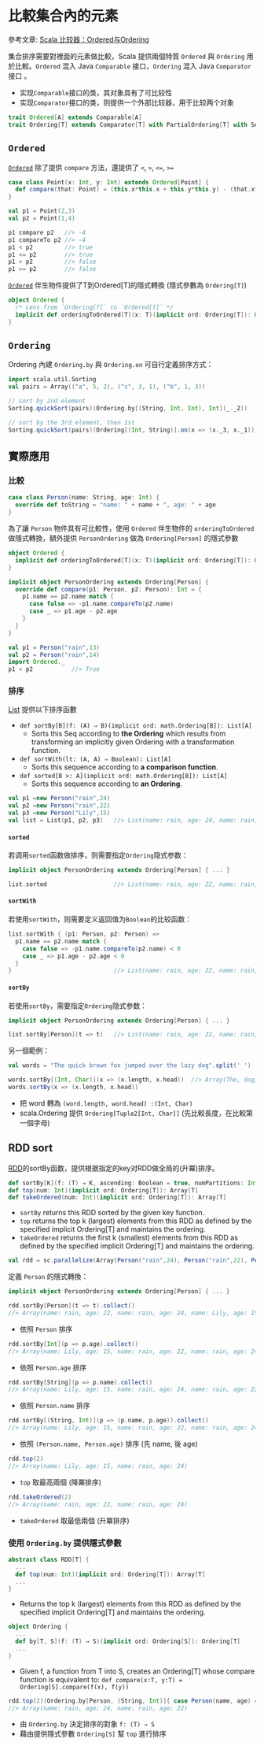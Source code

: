 # 比較集合內的元素

參考文章: [Scala 比较器：Ordered与Ordering](http://www.doc00.com/doc/10010048t)

集合排序需要對裡面的元素做比較，Scala 提供兩個特質 `Ordered` 與 `Ordering` 用於比較。`Ordered` 混入 Java `Comparable` 接口，`Ordering` 混入 Java `Comparator` 接口
。
- 实现`Comparable`接口的类，其对象具有了可比较性
- 实现`Comparator`接口的类，则提供一个外部比较器，用于比较两个对象

```scala
trait Ordered[A] extends Comparable[A]
trait Ordering[T] extends Comparator[T] with PartialOrdering[T] with Serializable
```

## `Ordered`
[`Ordered`](http://www.scala-lang.org/api/current/index.html#scala.math.Ordered) 除了提供 `compare` 方法，還提供了 `<`, `>`, `<=`, `>=`

```scala
case class Point(x: Int, y: Int) extends Ordered[Point] {
  def compare(that: Point) = (this.x*this.x + this.y*this.y) - (that.x*that.x + that.y*that.y)
}

val p1 = Point(2,3)
val p2 = Point(1,4)

p1 compare p2   //> -4
p1 compareTo p2 //> -4
p1 < p2         //> true
p1 <= p2        //> true
p1 > p2         //> false
p1 >= p2        //> false
```

[`Ordered`](http://www.scala-lang.org/api/current/index.html#scala.math.Ordered$) 伴生物件提供了T到Ordered[T]的隱式轉換 (隱式參數為 `Ordering[T]`)
```scala
object Ordered {
  /* Lens from `Ordering[T]` to `Ordered[T]` */
  implicit def orderingToOrdered[T](x: T)(implicit ord: Ordering[T]): Ordered[T] = new Ordered[T] { defcompare(that: T): Int = ord.compare(x, that) }
}
```

## `Ordering`
Ordering 內建 `Ordering.by` 與 `Ordering.on` 可自行定義排序方式：

```scala
import scala.util.Sorting
val pairs = Array(("a", 5, 2), ("c", 3, 1), ("b", 1, 3))

// sort by 2nd element
Sorting.quickSort(pairs)(Ordering.by[(String, Int, Int), Int](_._2))

// sort by the 3rd element, then 1st
Sorting.quickSort(pairs)(Ordering[(Int, String)].on(x => (x._3, x._1)))
```

## 實際應用

### 比較
```scala
case class Person(name: String, age: Int) {
  override def toString = "name: " + name + ", age: " + age
}
```

為了讓 `Person` 物件具有可比較性，使用 `Ordered` 伴生物件的 `orderingToOrdered` 做隱式轉換，額外提供 `PersonOrdering` 做為 `Ordering[Person]` 的隱式參數

```scala
object Ordered {
  implicit def orderingToOrdered[T](x: T)(implicit ord: Ordering[T]): Ordered[T]
}
```

```scala
implicit object PersonOrdering extends Ordering[Person] {
  override def compare(p1: Person, p2: Person): Int = {
    p1.name == p2.name match {
      case false => -p1.name.compareTo(p2.name)
      case _ => p1.age - p2.age
    }
  }
}
```

```scala
val p1 = Person("rain",13)
val p2 = Person("rain",14)
import Ordered._
p1 < p2           //> True
```

### 排序
[List](http://www.scala-lang.org/api/current/index.html#scala.collection.immutable.List) 提供以下排序函數

- `def sortBy[B](f: (A) ⇒ B)(implicit ord: math.Ordering[B]): List[A]`
  - Sorts this Seq according to **the Ordering** which results from transforming an implicitly given Ordering with a transformation function.
- `def sortWith(lt: (A, A) ⇒ Boolean): List[A]`
  - Sorts this sequence according to **a comparison function**.
- `def sorted[B >: A](implicit ord: math.Ordering[B]): List[A]`
  - Sorts this sequence according to **an Ordering**.

```scala
val p1 =new Person("rain",24)
val p2 =new Person("rain",22)
val p3 =new Person("Lily",15)
val list = List(p1, p2, p3)   //> List(name: rain, age: 24, name: rain, age: 22, name: Lily, age: 15)
```

#### `sorted`
若调用`sorted`函数做排序，则需要指定`Ordering`隐式参数：

```scala
implicit object PersonOrdering extends Ordering[Person] { ... }
```
```scala
list.sorted                   //> List(name: rain, age: 22, name: rain, age: 24, name: Lily, age: 15)
```

#### `sortWith`
若使用`sortWith`，则需要定义返回值为`Boolean`的比较函数：

```scala
list.sortWith { (p1: Person, p2: Person) =>
  p1.name == p2.name match {
    case false => -p1.name.compareTo(p2.name) < 0
    case _ => p1.age - p2.age < 0
  }
}                             //> List(name: rain, age: 22, name: rain, age: 24, name: Lily, age: 15)
```

#### `sortBy`
若使用`sortBy`，需要指定`Ordering`隐式参数：
```scala
implicit object PersonOrdering extends Ordering[Person] { ... }
```
```scala
list.sortBy[Person](t => t)   //> List(name: rain, age: 22, name: rain, age: 24, name: Lily, age: 15)
```

另一個範例：
```scala
val words = "The quick brown fox jumped over the lazy dog".split(' ')

words.sortBy[(Int, Char)](x => (x.length, x.head))  //> Array(The, dog, fox, the, lazy, over, brown, quick, jumped)
words.sortBy(x => (x.length, x.head))
```

- 把 word 轉為 `(word.length, word.head) :(Int, Char)`
- scala.Ordering 提供 `Ordering[Tuple2[Int, Char]]` (先比較長度，在比較第一個字母)

## RDD sort
[RDD](http://spark.apache.org/docs/latest/api/scala/index.html#org.apache.spark.rdd.RDD)的sortBy函数，提供根据指定的key对RDD做全局的(升冪)排序。

```scala
def sortBy[K](f: (T) ⇒ K, ascending: Boolean = true, numPartitions: Int = this.partitions.length)(implicit ord: Ordering[K], ctag: ClassTag[K]): RDD[T]
def top(num: Int)(implicit ord: Ordering[T]): Array[T]
def takeOrdered(num: Int)(implicit ord: Ordering[T]): Array[T]
```
- `sortBy` returns this RDD sorted by the given key function.
- `top` returns the top k (largest) elements from this RDD as defined by the specified implicit Ordering[T] and maintains the ordering.
- `takeOrdered` returns the first k (smallest) elements from this RDD as defined by the specified implicit Ordering[T] and maintains the ordering.

```scala
val rdd = sc.parallelize(Array(Person("rain",24), Person("rain",22), Person("Lily",15)))
```

定義 `Person` 的隱式轉換：
```scala
implicit object PersonOrdering extends Ordering[Person] { ... }
```

```scala
rdd.sortBy[Person](t => t).collect()
//> Array(name: rain, age: 22, name: rain, age: 24, name: Lily, age: 15)
```
- 依照 `Person` 排序

```scala
rdd.sortBy[Int](p => p.age).collect()
//> Array(name: Lily, age: 15, name: rain, age: 22, name: rain, age: 24)
```
- 依照 `Person.age` 排序

```scala
rdd.sortBy[String](p => p.name).collect()
//> Array(name: Lily, age: 15, name: rain, age: 24, name: rain, age: 22)
```
- 依照 `Person.name` 排序

```scala
rdd.sortBy[(String, Int)](p => (p.name, p.age)).collect()
//> Array(name: Lily, age: 15, name: rain, age: 22, name: rain, age: 24)
```
- 依照 `(Person.name, Person.age)` 排序 (先 name, 後 age)

```scala
rdd.top(2)
//> Array(name: Lily, age: 15, name: rain, age: 24)
```
- `top` 取最高兩個 (降冪排序)

```scala
rdd.takeOrdered(2)
//> Array(name: rain, age: 22, name: rain, age: 24)
```
- `takeOrdered` 取最低兩個 (升冪排序)

### 使用 `Ordering.by` 提供隱式參數
```scala
abstract class RDD[T] {
  ...
  def top(num: Int)(implicit ord: Ordering[T]): Array[T]
  ...
}
```
- Returns the top k (largest) elements from this RDD as defined by the specified implicit Ordering[T] and maintains the ordering.

```scala
object Ordering {
  ...
  def by[T, S](f: (T) ⇒ S)(implicit ord: Ordering[S]): Ordering[T]
  ...
}
```
- Given f, a function from T into S, creates an Ordering[T] whose compare function is equivalent to: `def compare(x:T, y:T) = Ordering[S].compare(f(x), f(y))`

```scala
rdd.top(2)(Ordering.by[Person, (String, Int)]{ case Person(name, age) => (name, age) })
//> Array(name: rain, age: 24, name: rain, age: 22)
```
- 由 `Ordering.by` 決定排序的對象 `f: (T) ⇒ S`
- 藉由提供隱式參數 `Ordering[S]` 幫 `top` 進行排序
